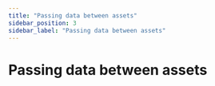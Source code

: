 ```yaml
---
title: "Passing data between assets"
sidebar_position: 3
sidebar_label: "Passing data between assets"
---
```


# Passing data between assets